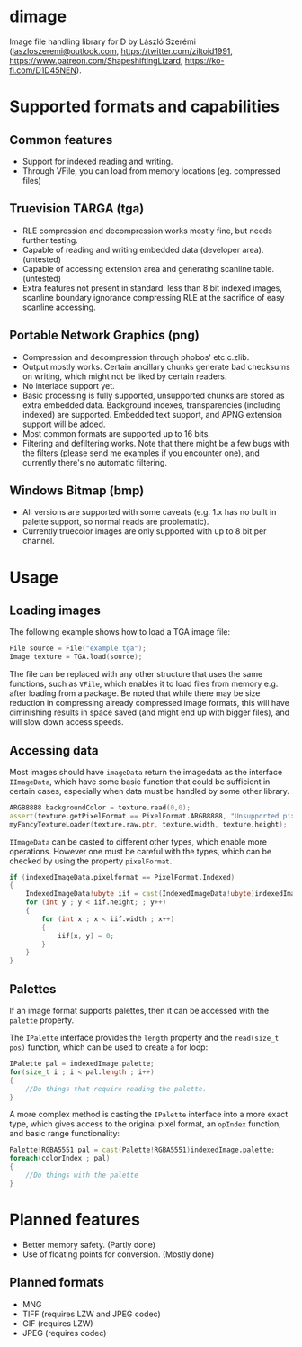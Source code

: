 # dimage
Image file handling library for D by László Szerémi (laszloszeremi@outlook.com, https://twitter.com/ziltoid1991, 
https://www.patreon.com/ShapeshiftingLizard, https://ko-fi.com/D1D45NEN).

# Supported formats and capabilities

## Common features

* Support for indexed reading and writing.
* Through VFile, you can load from memory locations (eg. compressed files)

## Truevision TARGA (tga)

* RLE compression and decompression works mostly fine, but needs further testing.
* Capable of reading and writing embedded data (developer area). (untested)
* Capable of accessing extension area and generating scanline table. (untested)
* Extra features not present in standard: less than 8 bit indexed images, scanline boundary ignorance compressing RLE at the 
sacrifice of easy scanline accessing.

## Portable Network Graphics (png)

* Compression and decompression through phobos' etc.c.zlib.
* Output mostly works. Certain ancillary chunks generate bad checksums on writing, which might not be liked by certain readers.
* No interlace support yet.
* Basic processing is fully supported, unsupported chunks are stored as extra embedded data. Background indexes, transparencies 
(including indexed) are supported. Embedded text support, and APNG extension support will be added.
* Most common formats are supported up to 16 bits.
* Filtering and defiltering works. Note that there might be a few bugs with the filters (please send me examples if you encounter
one), and currently there's no automatic filtering.

## Windows Bitmap (bmp)

* All versions are supported with some caveats (e.g. 1.x has no built in palette support, so normal reads are problematic).
* Currently truecolor images are only supported with up to 8 bit per channel.

# Usage

## Loading images

The following example shows how to load a TGA image file:

```d
File source = File("example.tga");
Image texture = TGA.load(source);
```

The file can be replaced with any other structure that uses the same functions, such as `VFile`, which enables it to load files
from memory e.g. after loading from a package. Be noted that while there may be size reduction in compressing already compressed
image formats, this will have diminishing results in space saved (and might end up with bigger files), and will slow down access
speeds.

## Accessing data

Most images should have `imageData` return the imagedata as the interface `IImageData`, which have some basic function that 
could be sufficient in certain cases, especially when data must be handled by some other library.

```d
ARGB8888 backgroundColor = texture.read(0,0);
assert(texture.getPixelFormat == PixelFormat.ARGB8888, "Unsupported pixel format!");
myFancyTextureLoader(texture.raw.ptr, texture.width, texture.height);
```

`IImageData` can be casted to different other types, which enable more operations. However one must be careful with the types,
which can be checked by using the property `pixelFormat`.

```d
if (indexedImageData.pixelformat == PixelFormat.Indexed)
{
    IndexedImageData!ubyte iif = cast(IndexedImageData!ubyte)indexedImageData;
    for (int y ; y < iif.height; ; y++)
    {
        for (int x ; x < iif.width ; x++)
        {
            iif[x, y] = 0;
        }
    }
}
```

## Palettes

If an image format supports palettes, then it can be accessed with the `palette` property.

The `IPalette` interface provides the `length` property and the `read(size_t pos)` function, which can be used to create a
for loop:

```d
IPalette pal = indexedImage.palette;
for(size_t i ; i < pal.length ; i++) 
{
    //Do things that require reading the palette.
}
```

A more complex method is casting the `IPalette` interface into a more exact type, which gives access to the original pixel format,
an `opIndex` function, and basic range functionality:

```d
Palette!RGBA5551 pal = cast(Palette!RGBA5551)indexedImage.palette;
foreach(colorIndex ; pal)
{
    //Do things with the palette
}
```

# Planned features

* Better memory safety. (Partly done)
* Use of floating points for conversion. (Mostly done)

## Planned formats

* MNG
* TIFF (requires LZW and JPEG codec)
* GIF (requires LZW)
* JPEG (requires codec)
